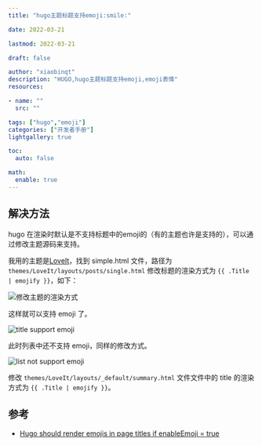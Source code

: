 ```yaml
---
title: "hugo主题标题支持emoji:smile:"

date: 2022-03-21

lastmod: 2022-03-21

draft: false

author: "xiaobinqt"
description: "HUGO,hugo主题标题支持emoji,emoji表情"
resources:

- name: ""
  src: ""

tags: ["hugo","emoji"]
categories: ["开发者手册"]
lightgallery: true

toc:
  auto: false

math:
  enable: true
---
```


## 解决方法

hugo 在渲染时默认是不支持标题中的emoji的（有的主题也许是支持的），可以通过修改主题源码来支持。

我用的主题是[LoveIt](https://github.com/dillonzq/LoveIt)，找到 simple.html 文件，路径为 `themes/LoveIt/layouts/posts/single.html`
修改标题的渲染方式为 `{{ .Title | emojify }}`，如下：

![修改主题的渲染方式](https://cdn.xiaobinqt.cn/xiaobinqt.io/20220321/685a911f54f045568fa3791ee8c368a9.png?imageView2/0/interlace/1/q/50|imageslim ' ')

这样就可以支持 emoji 了。

![title support emoji](https://cdn.xiaobinqt.cn/xiaobinqt.io/20220321/a19ba2a3551f48dd89d1ab497bdba623.png?imageView2/0/interlace/1/q/50|imageslim ' ')

此时列表中还不支持 emoji，同样的修改方式。

![list not support emoji](https://cdn.xiaobinqt.cn/xiaobinqt.io/20220321/daf40dd155ae42df9e1d52c448057582.png?imageView2/0/interlace/1/q/50|imageslim ' ')

修改 `themes/LoveIt/layouts/_default/summary.html` 文件文件中的 title 的渲染方式为 `{{ .Title | emojify }}`。

## 参考

+ [Hugo should render emojis in page titles if enableEmoji = true](https://github.com/gohugoio/hugo/issues/7171)